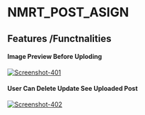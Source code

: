 <h1>NMRT_POST_ASIGN</h1>
<h2>Features /Functnalities</h2>

<h4>Image Preview Before Uploding</h4>
<a href="https://ibb.co/WkqxHGV"><img src="https://i.ibb.co/StWs65f/Screenshot-401.png" alt="Screenshot-401" border="0"></a>

<h4>User Can Delete Update See Uploaded Post</h4>
<a href="https://ibb.co/QFxhhFZ"><img src="https://i.ibb.co/pvkNNvg/Screenshot-402.png" alt="Screenshot-402" border="0"></a>

